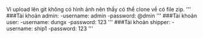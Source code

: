 Vì upload lên git không có hình ảnh nên thầy có thể clone về có file zip.
'''
###Tài khoản admin:
    -username: admin
    -password: @dmin
'''
###Tài khoản user:
    -username: dungx
    -password: 123
'''
###Tài khoản shipper:
    -username: ship1
    -password: 123
'''
